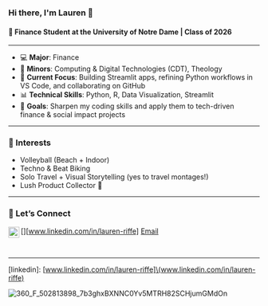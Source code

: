 ### Hi there, I'm Lauren 👋

#### 📍 Finance Student at the University of Notre Dame | Class of 2026

---

- 💻 **Major**: Finance  
- 🔧 **Minors**: Computing & Digital Technologies (CDT), Theology  
- 🧠 **Current Focus**: Building Streamlit apps, refining Python workflows in VS Code, and collaborating on GitHub  
- 📊 **Technical Skills**: Python, R, Data Visualization, Streamlit  
- 🎯 **Goals**: Sharpen my coding skills and apply them to tech-driven finance & social impact projects  

---

### 🌟 Interests  
- Volleyball (Beach + Indoor)  
- Techno & Beat Biking  
- Solo Travel + Visual Storytelling (yes to travel montages!)  
- Lush Product Collector 💚  

---

### 🤝 Let’s Connect  

[<img align="left" alt="codeSTACKr | LinkedIn" width="22px" src="https://cdn.jsdelivr.net/npm/simple-icons@v3/icons/linkedin.svg" />][www.linkedin.com/in/lauren-riffe]
[Email](lriffe@nd.edu)

<br />

---

[website]: [https://github.com/laurenriffe]\(https://github.com/laurenriffe\)
[linkedin]: [www.linkedin.com/in/lauren-riffe]\(www.linkedin.com/in/lauren-riffe)

![360\_F\_502813898\_7b3ghxBXNNC0Yv5MTRH82SCHjumGMdOn](https://github.com/user-attachments/assets/1fedc553-8436-467d-93e3-2f9cdf5728bd)

